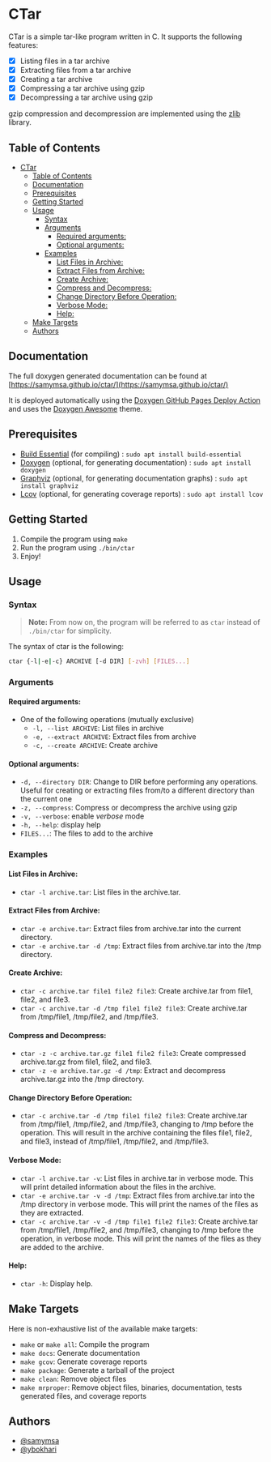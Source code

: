 # CTar

CTar is a simple tar-like program written in C. It supports the following features:
- [x] Listing files in a tar archive
- [X] Extracting files from a tar archive
- [X] Creating a tar archive
- [X] Compressing a tar archive using gzip
- [X] Decompressing a tar archive using gzip

gzip compression and decompression are implemented using the [zlib](https://github.com/madler/zlib/tree/master) library.

## Table of Contents

- [CTar](#ctar)
  - [Table of Contents](#table-of-contents)
  - [Documentation](#documentation)
  - [Prerequisites](#prerequisites)
  - [Getting Started](#getting-started)
  - [Usage](#usage)
    - [Syntax](#syntax)
    - [Arguments](#arguments)
      - [Required arguments:](#required-arguments)
      - [Optional arguments:](#optional-arguments)
    - [Examples](#examples)
      - [List Files in Archive:](#list-files-in-archive)
      - [Extract Files from Archive:](#extract-files-from-archive)
      - [Create Archive:](#create-archive)
      - [Compress and Decompress:](#compress-and-decompress)
      - [Change Directory Before Operation:](#change-directory-before-operation)
      - [Verbose Mode:](#verbose-mode)
      - [Help:](#help)
  - [Make Targets](#make-targets)
  - [Authors](#authors)


## Documentation

The full doxygen generated documentation can be found at [https://samymsa.github.io/ctar/](https://samymsa.github.io/ctar/)

It is deployed automatically using the [Doxygen GitHub Pages Deploy Action](https://github.com/marketplace/actions/doxygen-github-pages-deploy-action) and uses the [Doxygen Awesome](https://github.com/jothepro/doxygen-awesome-css) theme.

## Prerequisites

- [Build Essential](https://packages.ubuntu.com/focal/build-essential) (for compiling) : `sudo apt install build-essential`
- [Doxygen](https://packages.ubuntu.com/focal/doxygen) (optional, for generating documentation) : `sudo apt install doxygen`
- [Graphviz](https://packages.ubuntu.com/focal/graphviz) (optional, for generating documentation graphs) : `sudo apt install graphviz`
- [Lcov](https://packages.ubuntu.com/focal/lcov) (optional, for generating coverage reports) : `sudo apt install lcov`


## Getting Started

1. Compile the program using `make`
2. Run the program using `./bin/ctar`
3. Enjoy!

## Usage

### Syntax
> **Note:** From now on, the program will be referred to as `ctar` instead of `./bin/ctar` for simplicity.

The syntax of ctar is the following:

```bash
ctar {-l|-e|-c} ARCHIVE [-d DIR] [-zvh] [FILES...]
```

### Arguments
#### Required arguments:
- One of the following operations (mutually exclusive)
  - `-l, --list ARCHIVE`: List files in archive
  - `-e, --extract ARCHIVE`: Extract files from archive
  - `-c, --create ARCHIVE`: Create archive

#### Optional arguments:
- `-d, --directory DIR`: Change to DIR before performing any operations. Useful for creating or extracting files from/to a different directory than the current one
- `-z, --compress`: Compress or decompress the archive using gzip
- `-v, --verbose`: enable *verbose* mode
- `-h, --help`: display help
- `FILES...`: The files to add to the archive

### Examples
#### List Files in Archive:
- `ctar -l archive.tar`: List files in the archive.tar.

#### Extract Files from Archive:
- `ctar -e archive.tar`: Extract files from archive.tar into the current directory.
- `ctar -e archive.tar -d /tmp`: Extract files from archive.tar into the /tmp directory.

#### Create Archive:
- `ctar -c archive.tar file1 file2 file3`: Create archive.tar from file1, file2, and file3.
- `ctar -c archive.tar -d /tmp file1 file2 file3`: Create archive.tar from /tmp/file1, /tmp/file2, and /tmp/file3.

#### Compress and Decompress:
- `ctar -z -c archive.tar.gz file1 file2 file3`: Create compressed archive.tar.gz from file1, file2, and file3.
- `ctar -z -e archive.tar.gz -d /tmp`: Extract and decompress archive.tar.gz into the /tmp directory.

#### Change Directory Before Operation:
- `ctar -c archive.tar -d /tmp file1 file2 file3`: Create archive.tar from /tmp/file1, /tmp/file2, and /tmp/file3, changing to /tmp before the operation. This will result in the archive containing the files file1, file2, and file3, instead of /tmp/file1, /tmp/file2, and /tmp/file3.

#### Verbose Mode:
- `ctar -l archive.tar -v`: List files in archive.tar in verbose mode. This will print detailed information about the files in the archive.
- `ctar -e archive.tar -v -d /tmp`: Extract files from archive.tar into the /tmp directory in verbose mode. This will print the names of the files as they are extracted.
- `ctar -c archive.tar -v -d /tmp file1 file2 file3`: Create archive.tar from /tmp/file1, /tmp/file2, and /tmp/file3, changing to /tmp before the operation, in verbose mode. This will print the names of the files as they are added to the archive.

#### Help:
- `ctar -h`: Display help.

## Make Targets

Here is non-exhaustive list of the available make targets:

- `make` or `make all`: Compile the program
- `make docs`: Generate documentation
- `make gcov`: Generate coverage reports
- `make package`: Generate a tarball of the project
- `make clean`: Remove object files
- `make mrproper`: Remove object files, binaries, documentation, tests generated files, and coverage reports

## Authors

- [@samymsa](https://www.github.com/samymsa)
- [@ybokhari](https://www.github.com/ybokhari)
